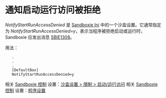 # 通知启动运行访问被拒绝

_NotifyStartRunAccessDenied_ 是 [Sandboxie Ini](SandboxieIni.md) 中的一个沙盒设置。它通常指定为 _NotifyStartRunAccessDenied=y_，表示当程序被拒绝启动或运行时，Sandboxie 应发出消息 [SBIE1308](SBIE1308.md)。

用法：
```
   .
   .
   .
   [DefaultBox]
   NotifyStartRunAccessDenied=y
```

相关 [Sandboxie 控制](SandboxieControl.md) 设置：[沙盒设置 > 限制 > 启动/运行访问](RestrictionsSettings.md#startrun-access) 相关 [Sandboxie 控制](SandboxieControl.md) 设置：[程序设置](ProgramSettings.md#page-2) 
